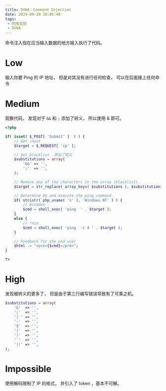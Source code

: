 ```yaml
---
title: DVWA：Command Injection
date: 2024-09-26 10:05:40
tags:
 - 网络攻防
 - DVWA
---
```


命令注入指在应当输入数据的地方输入执行了代码。

# Low
输入你要 Ping 的 IP 地址， 但是对其没有进行任何检查，  可以在后面接上任何命令

# Medium
观察代码， 发现对于 `&&` 和 `;` 添加了转义， 所以使用 & 即可。

```php
<?php

if( isset( $_POST[ 'Submit' ]  ) ) {
	// Get input
	$target = $_REQUEST[ 'ip' ];

	// Set blacklist  添加了转义
	$substitutions = array(
		'&&' => '',
		';'  => '',
	);

	// Remove any of the characters in the array (blacklist).
	$target = str_replace( array_keys( $substitutions ), $substitutions, $target );

	// Determine OS and execute the ping command.
	if( stristr( php_uname( 's' ), 'Windows NT' ) ) {
		// Windows
		$cmd = shell_exec( 'ping  ' . $target );
	}
	else {
		// *nix
		$cmd = shell_exec( 'ping  -c 4 ' . $target );
	}

	// Feedback for the end user
	$html .= "<pre>{$cmd}</pre>";
}

?>

```

# High
发现被转义的更多了， 但是由于第三行编写错误导致有了可乘之机。
```php
$substitutions = array(
    '&'  => '',
    ';'  => '',
    '| ' => '',
    '-'  => '',
    '$'  => '',
    '('  => '',
    ')'  => '',
    '`'  => '',
    '||' => '',
);

```
# Impossible
使用解码限制了 IP 的格式， 并引入了 token ，基本不可解。 